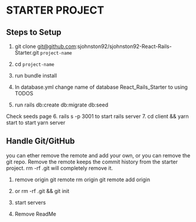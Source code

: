 # STARTER PROJECT

## Steps to Setup

1. git clone git@github.com:sjohnston92/sjohnston92-React-Rails-Starter.git `project-name`

2. cd `project-name`

3. run bundle install

4. In database.yml change name of database React_Rails_Starter to <project-name> using    TODOS

5. run rails db:create db:migrate db:seed

Check seeds page
6. rails s -p 3001 to start rails server
7. cd client && yarn start to start yarn server
## Handle Git/GitHub
you can ether remove the remote and add your own, or you can remove the git repo. Remove the remote keeps the commit history from the starter project. rm -rf .git will completely remove it.

1. remove origin git remote rm origin git remote add origin <ssh-link>

2. or rm -rf .git && git init

3. start servers

4. Remove ReadMe
